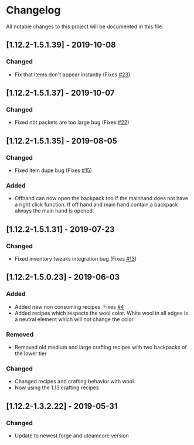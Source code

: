 # Changelog
All notable changes to this project will be documented in this file.

## [1.12.2-1.5.1.39] - 2019-10-08
### Changed
- Fix that items don't appear instantly (Fixes [#23](https://github.com/MC-U-Team/Useful-Backpacks/issues/23))

## [1.12.2-1.5.1.37] - 2019-10-07
### Changed
- Fixed nbt packets are too large bug (Fixes [#22](https://github.com/MC-U-Team/Useful-Backpacks/issues/22))

## [1.12.2-1.5.1.35] - 2019-08-05
### Changed
- Fixed item dupe bug (Fixes [#15](https://github.com/MC-U-Team/Useful-Backpacks/issues/15))

### Added
- Offhand can now open the backpack too if the mainhand does not have a right click function. If off hand and main hand contain a backpack always the main hand is opened.

## [1.12.2-1.5.1.31] - 2019-07-23
### Changed
- Fixed inventory tweaks integration bug (Fixes [#13](https://github.com/MC-U-Team/Useful-Backpacks/issues/13))

## [1.12.2-1.5.0.23] - 2019-06-03
### Added
- Added new non consuming recipes. Fixes [#4](https://github.com/MC-U-Team/Useful-Backpacks/issues/4)
- Added recipes which respects the wool color. White wool in all edges is a neutral element which will not change the color

### Removed
- Removed old medium and large crafting recipes with two backpacks of the lower tier

### Changed
- Changed recipes and crafting behavior with wool
- Now using the 1.13 crafting recipes

## [1.12.2-1.3.2.22] - 2019-05-31
### Changed
- Update to newest forge and uteamcore version
